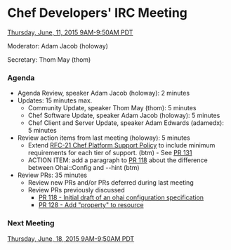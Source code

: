 # Chef Developers' IRC Meeting

[Thursday, June, 11, 2015 9AM-9:50AM PDT](http://www.timeanddate.com/worldclock/fixedtime.html?msg=%23chef-hacking+developers%27+meeting&iso=20150611T12&p1=419&am=50)

Moderator:  Adam Jacob (holoway)

Secretary:  Thom May (thom)

### Agenda
* Agenda Review, speaker Adam Jacob (holoway): 2 minutes
* Updates: 15 minutes max.
  * Community Update, speaker Thom May (thom): 5 minutes
  * Chef Software Update, speaker Adam Jacob (holoway): 5 minutes
  * Chef Client and Server Update, speaker Adam Edwards (adamedx): 5 minutes
* Review action items from last meeting (holoway): 5 minutes
  * Extend [RFC-21 Chef Platform Support Policy](https://github.com/chef/chef-rfc/blob/master/rfc021-platform-support-policy.md) to include minimum requirements for each tier of support. (btm) - See [PR 131](https://github.com/chef/chef-rfc/pull/131)
  * ACTION ITEM:  add a paragraph to [PR 118](https://github.com/chef/chef-rfc/pull/118) about the difference between Ohai::Config and --hint (btm)
* Review PRs:  35 minutes
  * Review new PRs and/or PRs deferred during last meeting
  * Review PRs previously discussed
    * [PR 118 - Initial draft of an ohai configuration specification](https://github.com/chef/chef-rfc/pull/118)
    * [PR 128 - Add "property" to resource](https://github.com/chef/chef-rfc/pull/128)


### Next Meeting

[Thursday, June, 18, 2015 9AM-9:50AM PDT](http://www.timeanddate.com/worldclock/fixedtime.html?msg=%23chef-hacking+developers%27+meeting&iso=20150618T12&p1=419&am=50)
